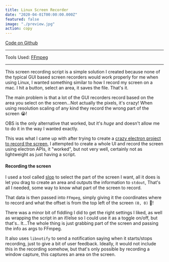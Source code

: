 ```yaml
---
title: Linux Screen Recorder
date: "2020-04-01T00:00:00.000Z"
featured: false
image: "./preview.jpg"
action: copy
---
```


[Code on Github](https://github.com/SPDUK/screen-recorder-script)

---

Tools Used: [FFmpeg](https://www.ffmpeg.org/)

---

This screen recording script is a simple solution I created because none of the typical GUI based screen recorders would work properly for me when using Linux, I wanted something similar to how I record my screen on a mac. I hit a button, select an area, it saves the file. That's it.

The main problem is that a lot of the GUI recorders record based on the area you select on the screen...Not actually the pixels, it's crazy! When using resolution scaling of any kind they record the wrong part of the screen 😭!

OBS is the only alternative that worked, but it's _huge_ and doesn't allow me to do it in the way I wanted exactly.

This was what I came up with after trying to create a [crazy electron project to record the screen](https://github.com/SPDUK/screen-recorder), I attempted to create a whole UI and record the screen using electron APIs, it "worked", but not very well, certainly not as lightweight as just having a script.

#### Recording the screen

I used a tool called [slop](https://github.com/naelstrof/slop) to select the part of the screen I want, all it does is let you drag to create an area and outputs the information to `stdout`, That's all I needed, some way to know what part of the screen to record.

That data is then passed into `FFmpeg`, simply giving it the coordinates where to record and what the offset is from the top left of the screen `(0, 0)` 🤠!

There was a minor bit of fiddling I did to get the right settings I liked, as well as wrapping the script in an if/else so I could use it as a toggle on/off, but that's.. It...The whole thing is just grabbing part of the screen and passing the info as args to FFmpeg.

It also uses `libnotify` to send a notification saying when it starts/stops recording, just to give a bit of user feedback. Ideally, it would not include this in the recording somehow, but that's only possible by recording a window capture, this captures an area on the screen.
